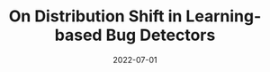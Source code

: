 ---
layout: post
title: "On Distribution Shift in Learning-based Bug Detectors"
date: 2022-07-01
categories: research
authors: "<u>Jingxuan He</u>, Luca Beurer-Kellner, Martin Vechev"
venue: "International Conference on Machine Learning (ICML)"
paper: https://arxiv.org/pdf/2204.10049.pdf
code: https://github.com/eth-sri/learning-real-bug-detector
topic: ml
---